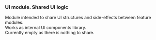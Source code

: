 ### Ui module. Shared UI logic
Module intended to share UI structures and side-effects between feature modules.  
Works as internal UI components library.  
Currently empty as there is nothing to share.